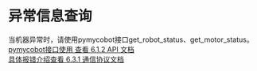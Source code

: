 # 异常信息查询
当机器异常时，请使用pymycobot接口get_robot_status、get_motor_status。<br>
[pymycobot接口使用 查看 6.1.2 API 文档](../../6-SDKDevelopment/6.1-ApplicationBasePython/6.1.2-API.md)<br>
[具体报错介绍查看 6.3.1 通信协议文档](../../6-SDKDevelopment/6.3-ApplicationBaseSerialPortProtocol/6.3.1-Protocol_Introduction.md)